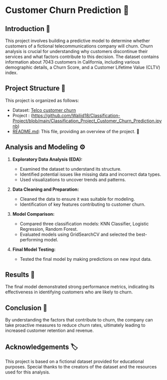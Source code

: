 # Customer Churn Prediction :office:

## Introduction :book:

This project involves building a predictive model to determine whether customers of a fictional telecommunications company will churn. Churn analysis is crucial for understanding why customers discontinue their services and what factors contribute to this decision. The dataset contains information about 7043 customers in California, including various demographic details, a Churn Score, and a Customer Lifetime Value (CLTV) index.

## Project Structure :bookmark_tabs:

This project is organized as follows:
- Dataset: [Telco customer churn](https://community.ibm.com/community/user/businessanalytics/blogs/steven-macko/2019/07/11/telco-customer-churn-1113)
- Project : (https://github.com/Waliid18/Classification-Project/blob/main/Classification_Project_Customer_Churn_Prediction.ipynb)
- [README.md](https://github.com/Waliid18/Classification-Project/edit/main/README.md): This file, providing an overview of the project. :link:

## Analysis and Modeling :gear:

1. **Exploratory Data Analysis (EDA):** 
   - Examined the dataset to understand its structure.
   - Identified potential issues like missing data and incorrect data types.
   - Used visualizations to uncover trends and patterns.

2. **Data Cleaning and Preparation:** 
   - Cleaned the data to ensure it was suitable for modeling.
   - Identification of key features contributing to customer churn.

3. **Model Comparison:**
   - Compared three classification models: KNN Classifier, Logistic Regression, Random Forest.
   - Evaluated models using GridSearchCV and selected the best-performing model.

4. **Final Model Testing:**
   - Tested the final model by making predictions on new input data.
  
## Results :memo:

The final model demonstrated strong performance metrics, indicating its effectiveness in identifying customers who are likely to churn. 

## Conclusion :page_facing_up:

By understanding the factors that contribute to churn, the company can take proactive measures to reduce churn rates, ultimately leading to increased customer retention and revenue.

## Acknowledgements :label:

This project is based on a fictional dataset provided for educational purposes. Special thanks to the creators of the dataset and the resources used for this analysis.






   
